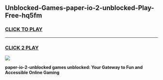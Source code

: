 
## Unblocked-Games-paper-io-2-unblocked-Play-Free-hq5fm
<h3>
<a href="https://premium76.site?title=paper-io-2-unblocked&ref=18A1">CLICK TO PLAY</a></h3>
<hr>

<h3>
<a href="https://premium76.site?title=paper-io-2-unblocked&ref=18A1">CLICK 2 PLAY</a>
  
</h3>

<a href="https://premium76.site?title=paper-io-2-unblocked&ref=18A1"><img src="https://clearcache.store/games.png"></a>


**paper-io-2-unblocked games unblocked: Your Gateway to Fun and Accessible Online Gaming**
